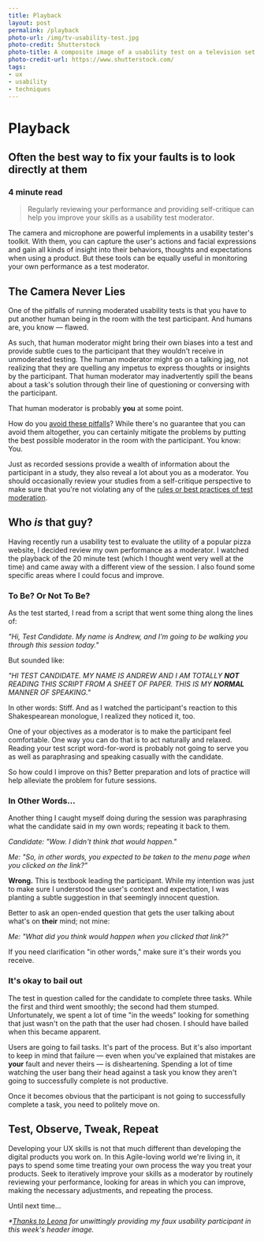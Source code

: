 ```yaml
---
title: Playback
layout: post
permalink: /playback
photo-url: /img/tv-usability-test.jpg
photo-credit: Shutterstock
photo-title: A composite image of a usability test on a television set
photo-credit-url: https://www.shutterstock.com/
tags:
- ux
- usability
- techniques
---
```


# Playback

## Often the best way to fix your faults is to look directly at them

### 4 minute read

> Regularly reviewing your performance and providing self-critique can help you improve your skills as a usability test moderator.

The camera and microphone are powerful implements in a usability tester's toolkit. With them, you can capture the user's actions and facial expressions and gain all kinds of insight into their behaviors, thoughts and expectations when using a product. But these tools can be equally useful in monitoring your own performance as a test moderator.

## The Camera Never Lies

One of the pitfalls of running moderated usability tests is that you have to put another human being in the room with the test participant. And humans are, you know — flawed.

As such, that human moderator might bring their own biases into a test and provide subtle cues to the participant that they wouldn't receive in unmoderated testing. The human moderator might go on a talking jag, not realizing that they are quelling any impetus to express thoughts or insights by the participant. That human moderator may inadvertently spill the beans about a task's solution through their line of questioning or conversing with the participant.

That human moderator is probably **you** at some point.

How do you [avoid these pitfalls][1]? While there's no guarantee that you can avoid them altogether, you can certainly mitigate the problems by putting the best possible moderator in the room with the participant. You know: You.

Just as recorded sessions provide a wealth of information about the participant in a study, they also reveal a lot about you as a moderator. You should occasionally review your studies from a self-critique perspective to make sure that you're not violating any of the [rules or best practices of test moderation][2].

## Who *is* that guy?

Having recently run a usability test to evaluate the utility of a popular pizza website, I decided review my own performance as a moderator. I watched the playback of the 20 minute test (which I thought went very well at the time) and came away with a different view of the session. I also found some specific areas where I could focus and improve.

### To Be? Or Not To Be?

As the test started, I read from a script that went some thing along the lines of:

*"Hi, Test Candidate. My name is Andrew, and I’m going to be walking you through this session today."*

But sounded like:

*"HI TEST CANDIDATE. MY NAME IS ANDREW AND I AM TOTALLY **NOT** READING THIS SCRIPT FROM A SHEET OF PAPER. THIS IS MY **NORMAL** MANNER OF SPEAKING."*

In other words: Stiff. And as I watched the participant's reaction to this Shakespearean monologue, I realized they noticed it, too.

One of your objectives as a moderator is to make the participant feel comfortable. One way you can do that is to act naturally and relaxed. Reading your test script word-for-word is probably not going to serve you as well as paraphrasing and speaking casually with the candidate.

So how could I improve on this? Better preparation and lots of practice will help alleviate the problem for future sessions.

### In Other Words…

Another thing I caught myself doing during the session was paraphrasing what the candidate said in my own words; repeating it back to them.

*Candidate: "Wow. I didn't think that would happen."*

*Me: "So, in other words, you expected to be taken to the menu page when you clicked on the link?"*

**Wrong.** This is textbook leading the participant. While my intention was just to make sure I understood the user's context and expectation, I was planting a subtle suggestion in that seemingly innocent question. 

Better to ask an open-ended question that gets the user talking about what's on **their** mind; not mine:

*Me: "What did you think would happen when you clicked that link?"*

If you need clarification "in other words," make sure it's their words you receive.

### It's okay to bail out

The test in question called for the candidate to complete three tasks. While the first and third went smoothly; the second had them stumped. Unfortunately, we spent a lot of time "in the weeds" looking for something that just wasn't on the path that the user had chosen. I should have bailed when this became apparent.

Users are going to fail tasks. It's part of the process. But it's also important to keep in mind that failure — even when you've explained that mistakes are **your** fault and never theirs — is disheartening. Spending a lot of time watching the user bang their head against a task you know they aren't going to successfully complete is not productive.

Once it becomes obvious that the participant is not going to successfully complete a task, you need to politely move on.

## Test, Observe, Tweak, Repeat

Developing your UX skills is not that much different than developing the digital products you work on. In this Agile-loving world we're living in, it pays to spend some time treating your own process the way you treat your products. Seek to iteratively improve your skills as a moderator by routinely reviewing your performance, looking for areas in which you can improve, making the necessary adjustments, and repeating the process.

Until next time…


*\*[Thanks to Leona][3] for unwittingly providing my faux usability participant in this week's header image.*

[1]:	http://www.userfocus.co.uk/articles/4-test-moderation-mistakes.html
[2]:	https://www.usertesting.com/blog/2014/09/22/12-expert-tips-for-moderating-like-a-pro/
[3]:	http://ohleona.blogspot.com/2013/05/the-sun-makes-me-crazy.html "Oh! Leona | UK lifestyle blog"